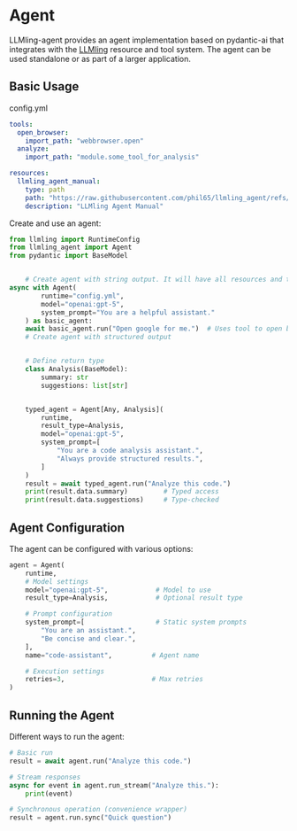 # Agent

LLMling-agent provides an agent implementation based on pydantic-ai that integrates with the [LLMling](https://gitub.com/phil65/llmling) resource and tool system. The agent can be used standalone or as part of a larger application.

## Basic Usage

config.yml
``` yaml
tools:
  open_browser:
    import_path: "webbrowser.open"
  analyze:
    import_path: "module.some_tool_for_analysis"

resources:
  llmling_agent_manual:
    type: path
    path: "https://raw.githubusercontent.com/phil65/llmling_agent/refs/heads/main/README.md"
    description: "LLMling Agent Manual"
```


Create and use an agent:

```python
from llmling import RuntimeConfig
from llmling_agent import Agent
from pydantic import BaseModel


    # Create agent with string output. It will have all resources and tools available from the config.
async with Agent(
        runtime="config.yml",
        model="openai:gpt-5",
        system_prompt="You are a helpful assistant."
    ) as basic_agent:
    await basic_agent.run("Open google for me.")  # Uses tool to open browser
    # Create agent with structured output


    # Define return type
    class Analysis(BaseModel):
        summary: str
        suggestions: list[str]


    typed_agent = Agent[Any, Analysis](
        runtime,
        result_type=Analysis,
        model="openai:gpt-5",
        system_prompt=[
            "You are a code analysis assistant.",
            "Always provide structured results.",
        ]
    )
    result = await typed_agent.run("Analyze this code.")
    print(result.data.summary)         # Typed access
    print(result.data.suggestions)     # Type-checked
```

## Agent Configuration

The agent can be configured with various options:

```python
agent = Agent(
    runtime,
    # Model settings
    model="openai:gpt-5",            # Model to use
    result_type=Analysis,            # Optional result type

    # Prompt configuration
    system_prompt=[                  # Static system prompts
        "You are an assistant.",
        "Be concise and clear.",
    ],
    name="code-assistant",          # Agent name

    # Execution settings
    retries=3,                      # Max retries
)
```

## Running the Agent

Different ways to run the agent:

```python
# Basic run
result = await agent.run("Analyze this code.")

# Stream responses
async for event in agent.run_stream("Analyze this."):
    print(event)

# Synchronous operation (convenience wrapper)
result = agent.run.sync("Quick question")
```
